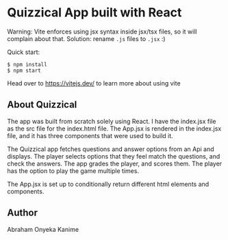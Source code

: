 # Quizzical App built with React

Warning: Vite enforces using jsx syntax inside jsx/tsx files, so it will complain about that. Solution: rename `.js` files to `.jsx` :)

Quick start:

```
$ npm install
$ npm start
````

Head over to https://vitejs.dev/ to learn more about using vite
## About Quizzical

The app was built from scratch solely using React. I have the index.jsx file as the src file for the index.html file. The App.jsx is rendered in the index.jsx file, and it has three components that were used to build it.

The Quizzical app fetches questions and answer options from an Api and displays. The player selects options that they feel match the questions, and check the answers. The app grades the player, and scores them. The player has the option to play the game multiple times.

The App.jsx is set up to conditionally return different html elements and components.

## Author
Abraham Onyeka Kanime
